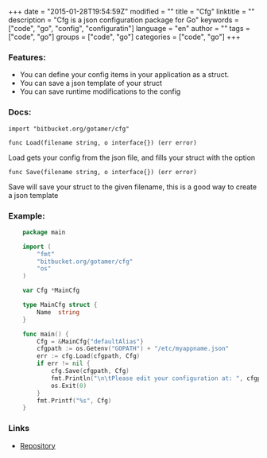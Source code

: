 +++
date = "2015-01-28T19:54:59Z"
modified = ""
title = "Cfg"
linktitle = ""
description = "Cfg is a json configuration package for Go"
keywords = ["code", "go", "config", "configuratin"]
language = "en"
author = ""
tags = ["code", "go"]
groups = ["code", "go"]
categories = ["code", "go"]
+++


### Features:

 * You can define your config items in your application as a struct.
 * You can save a json template of your struct
 * You can save runtime modifications to the config

### Docs:

    import "bitbucket.org/gotamer/cfg"

	func Load(filename string, o interface{}) (err error)
Load gets your config from the json file, and fills your struct with the option

	func Save(filename string, o interface{}) (err error)	
Save will save your struct to the given filename, this is a good way to create a json template

### Example:

```go
	package main

	import (
		"fmt"
		"bitbucket.org/gotamer/cfg"
		"os"
	)

	var Cfg *MainCfg

	type MainCfg struct {
		Name  string
	}

	func main() {
		Cfg = &MainCfg{"defaultAlias"}
		cfgpath := os.Getenv("GOPATH") + "/etc/myappname.json"
		err := cfg.Load(cfgpath, Cfg)
		if err != nil {
			cfg.Save(cfgpath, Cfg)
			fmt.Println("\n\tPlease edit your configuration at: ", cfgpath, "\n")
			os.Exit(0)
		}
		fmt.Printf("%s", Cfg)
	}
```

### Links  
 * [Repository](https://bitbucket.org/gotamer/cfg "Repository")

